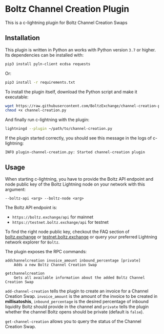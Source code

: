 # Boltz Channel Creation Plugin

This is a c-lightning plugin for Boltz Channel Creation Swaps

## Installation

This plugin is written in Python an works with Python version `3.7` or higher. Its dependencies can be installed with:

```bash
pip3 install pyln-client ecdsa requests
```

Or:

```bash
pip3 install -r requirements.txt
```

To install the plugin itself, download the Python script and make it executable:

```bash
wget https://raw.githubusercontent.com/BoltzExchange/channel-creation-plugin/master/channel-creation.py
chmod +x channel-creation.py
```

And finally run c-lightning with the plugin:

```bash
lightningd --plugin ~/path/to/channel-creation.py
```

If the plugin started correctly, you should see this message in the logs of c-lightning:

```
INFO plugin-channel-creation.py: Started channel-creation plugin
```

## Usage

When starting c-lightning, you have to provide the Boltz API endpoint and node public key of the Boltz Lightning node on your network with this argument:

```
--boltz-api <arg> --boltz-node <arg>
```

The Boltz API endpoint is:
- `https://boltz.exchange/api` for mainnet
- `https://testnet.boltz.exchange/api` for testnet

To find the right node public key, checkout the FAQ section of [boltz.exchange](https://boltz.exchange/faq) or [testnet.boltz.exchange](https://testnet.boltz.exchange/faq) or query your preferred Lightning network explorer for `Boltz`.

The plugin exposes the RPC commands:

```
addchannelcreation invoice_amount inbound_percentage [private]
    Adds a new Boltz Channel Creation Swap

getchannelcreation 
    Gets all available information about the added Boltz Channel Creation Swap
```

`add-channel-creation` tells the plugin to create an invoice for a Channel Creation Swap. `invoice_amount` is the amount of the invoice to be created in **millisatoshis**, `inbound_percentage` is the desired percentage of inbound liquidity Boltz should provide in the channel and `private` tells the plugin whether the channel Boltz opens should be private (default is `false`).

`get-channel-creation` allows you to query the status of the Channel Creation Swap.